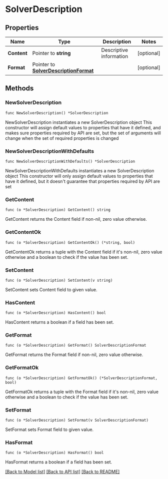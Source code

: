 # SolverDescription

## Properties

Name | Type | Description | Notes
------------ | ------------- | ------------- | -------------
**Content** | Pointer to **string** | Descriptive information | [optional] 
**Format** | Pointer to [**SolverDescriptionFormat**](SolverDescriptionFormat.md) |  | [optional] 

## Methods

### NewSolverDescription

`func NewSolverDescription() *SolverDescription`

NewSolverDescription instantiates a new SolverDescription object
This constructor will assign default values to properties that have it defined,
and makes sure properties required by API are set, but the set of arguments
will change when the set of required properties is changed

### NewSolverDescriptionWithDefaults

`func NewSolverDescriptionWithDefaults() *SolverDescription`

NewSolverDescriptionWithDefaults instantiates a new SolverDescription object
This constructor will only assign default values to properties that have it defined,
but it doesn't guarantee that properties required by API are set

### GetContent

`func (o *SolverDescription) GetContent() string`

GetContent returns the Content field if non-nil, zero value otherwise.

### GetContentOk

`func (o *SolverDescription) GetContentOk() (*string, bool)`

GetContentOk returns a tuple with the Content field if it's non-nil, zero value otherwise
and a boolean to check if the value has been set.

### SetContent

`func (o *SolverDescription) SetContent(v string)`

SetContent sets Content field to given value.

### HasContent

`func (o *SolverDescription) HasContent() bool`

HasContent returns a boolean if a field has been set.

### GetFormat

`func (o *SolverDescription) GetFormat() SolverDescriptionFormat`

GetFormat returns the Format field if non-nil, zero value otherwise.

### GetFormatOk

`func (o *SolverDescription) GetFormatOk() (*SolverDescriptionFormat, bool)`

GetFormatOk returns a tuple with the Format field if it's non-nil, zero value otherwise
and a boolean to check if the value has been set.

### SetFormat

`func (o *SolverDescription) SetFormat(v SolverDescriptionFormat)`

SetFormat sets Format field to given value.

### HasFormat

`func (o *SolverDescription) HasFormat() bool`

HasFormat returns a boolean if a field has been set.


[[Back to Model list]](../README.md#documentation-for-models) [[Back to API list]](../README.md#documentation-for-api-endpoints) [[Back to README]](../README.md)


